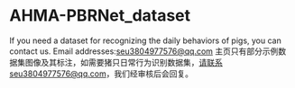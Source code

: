 # AHMA-PBRNet_dataset
If you need a dataset for recognizing the daily behaviors of pigs, you can contact us.
Email addresses:seu3804977576@qq.com
主页只有部分示例数据集图像及其标注，如需要猪只日常行为识别数据集，请联系seu3804977576@qq.com，我们经审核后会回复。

